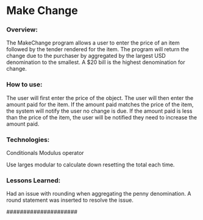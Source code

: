 # Make Change

### Overview:
The MakeChange program allows a user to enter the price of an item followed by the tender rendered for the item. The program will return the change due to the purchaser by aggregated by the largest USD denomination to the smallest. A $20 bill is the highest denomination for change.

### How to use:

The user will first enter the price of the object. The user will then enter the amount paid for the item. If the amount paid matches the price of the item, the system will notify the user no change is due. If the amount paid is less than the price of the item, the user will be notified they need to increase the amount paid.
### Technologies:

Conditionals
Modulus operator

Use larges modular to calculate down resetting the total each time.

### Lessons Learned:
Had an issue with rounding when aggregating the penny denomination. A round statement was inserted to resolve the issue.

#####################
